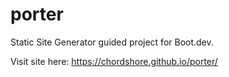 # porter
Static Site Generator guided project for Boot.dev.

Visit site here:
https://chordshore.github.io/porter/